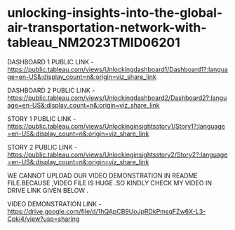 # unlocking-insights-into-the-global-air-transportation-network-with-tableau_NM2023TMID06201

DASHBOARD 1 PUBLIC LINK - https://public.tableau.com/views/Unlockingdashboard1/Dashboard1?:language=en-US&:display_count=n&:origin=viz_share_link

DASHBOARD 2 PUBLIC LINK - https://public.tableau.com/views/Unlockingdashboard2/Dashboard2?:language=en-US&:display_count=n&:origin=viz_share_link

STORY 1 PUBLIC LINK - https://public.tableau.com/views/Unlockinginsightsstory1/Story1?:language=en-US&:display_count=n&:origin=viz_share_link

STORY 2 PUBLIC LINK - https://public.tableau.com/views/Unlockinginsightsstory2/Story2?:language=en-US&:display_count=n&:origin=viz_share_link

WE CANNOT UPLOAD  OUR VIDEO DEMONSTRATION IN README FILE.BECAUSE ,VIDEO FILE IS HUGE .SO KINDLY CHECK MY VIDEO IN DRIVE LINK GIVEN BELOW .

VIDEO DEMONSTRATION LINK - https://drive.google.com/file/d/1hQApCB9UoJpRDkPmsqFZw6X-L3-Cpki4/view?usp=sharing
